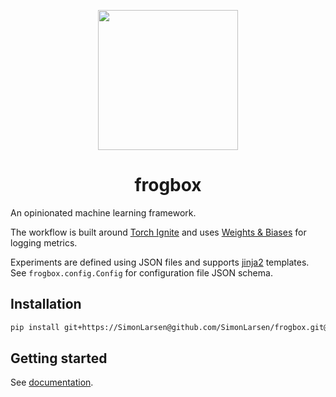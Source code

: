 <p align="center">
    <img src="https://simonlarsen.github.io/frogbox/logo.png" width="224">
</p>
<h1 align="center">frogbox</h1>

An opinionated machine learning framework.

The workflow is built around [Torch Ignite](https://pytorch-ignite.ai) and uses [Weights & Biases](https://wandb.ai) for logging metrics.

Experiments are defined using JSON files and supports [jinja2](https://jinja.palletsprojects.com) templates. See `frogbox.config.Config` for configuration file JSON schema.

## Installation

```sh
pip install git+https://SimonLarsen@github.com/SimonLarsen/frogbox.git@v0.3.3
```

## Getting started

See [documentation](https://simonlarsen.github.io/frogbox).
